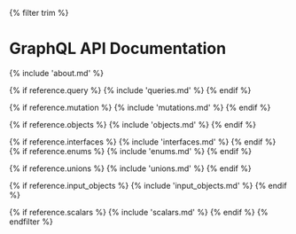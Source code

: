 {% filter trim %}
# GraphQL API Documentation

{% include 'about.md' %}

{% if reference.query %}
{% include 'queries.md' %}
{% endif %}

{% if reference.mutation %}
{% include 'mutations.md' %}
{% endif %}

{% if reference.objects %}
{% include 'objects.md' %}
{% endif %}

{% if reference.interfaces %}
{% include 'interfaces.md' %}
{% endif %}
{% if reference.enums %}
{% include 'enums.md' %}
{% endif %}

{% if reference.unions %}
{% include 'unions.md' %}
{% endif %}

{% if reference.input_objects %}
{% include 'input_objects.md' %}
{% endif %}

{% if reference.scalars %}
{% include 'scalars.md' %}
{% endif %}
{% endfilter %}
